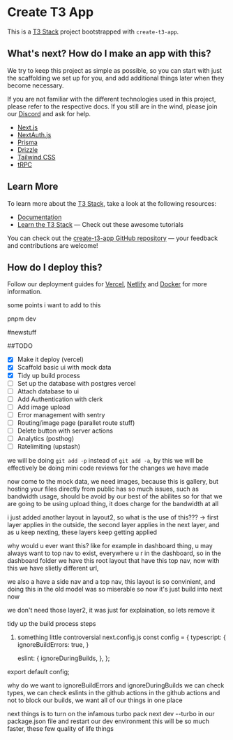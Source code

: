 # Create T3 App

This is a [T3 Stack](https://create.t3.gg/) project bootstrapped with `create-t3-app`.

## What's next? How do I make an app with this?

We try to keep this project as simple as possible, so you can start with just the scaffolding we set up for you, and add additional things later when they become necessary.

If you are not familiar with the different technologies used in this project, please refer to the respective docs. If you still are in the wind, please join our [Discord](https://t3.gg/discord) and ask for help.

- [Next.js](https://nextjs.org)
- [NextAuth.js](https://next-auth.js.org)
- [Prisma](https://prisma.io)
- [Drizzle](https://orm.drizzle.team)
- [Tailwind CSS](https://tailwindcss.com)
- [tRPC](https://trpc.io)

## Learn More

To learn more about the [T3 Stack](https://create.t3.gg/), take a look at the following resources:

- [Documentation](https://create.t3.gg/)
- [Learn the T3 Stack](https://create.t3.gg/en/faq#what-learning-resources-are-currently-available) — Check out these awesome tutorials

You can check out the [create-t3-app GitHub repository](https://github.com/t3-oss/create-t3-app) — your feedback and contributions are welcome!

## How do I deploy this?

Follow our deployment guides for [Vercel](https://create.t3.gg/en/deployment/vercel), [Netlify](https://create.t3.gg/en/deployment/netlify) and [Docker](https://create.t3.gg/en/deployment/docker) for more information.

some points i want to add to this

pnpm dev


#newstuff

##TODO

- [x] Make it deploy (vercel)
- [x] Scaffold basic ui with mock data
- [x] Tidy up build process
- [ ] Set up the database with postgres vercel
- [ ] Attach database to ui 
- [ ] Add Authentication with clerk
- [ ] Add image upload
- [ ] Error management with sentry
- [ ] Routing/image page (parallet route stuff)
- [ ] Delete button with server actions
- [ ] Analytics (posthog)
- [ ] Ratelimiting (upstash)    

we will be doing `git add -p` instead of `git add -a`, by this we will be effectively be doing mini code reviews for the changes we have made

now come to the mock data, we need images, because this is gallery, but hosting your files directly from public has so much issues, such as bandwidth usage, should be avoid by our best of the abilites
so for that we are going to be using upload thing, it does charge for the bandwidth at all

i just added another layout in layout2, so what is the use of this???
-> first layer applies in the outside, the second layer applies in the next layer, and as u keep nexting, these layers keep getting applied 

why would u ever want this?
like for example in dashboard thing, u may always want to top nav to exist, everywhere u r in the dashboard, so in the dashboard folder
we have this root layout that have this top nav, now with this we have slietly different url, 

we also a have a side nav and a top nav, this layout is so convinient, and doing this in the old model was so miserable
so now it's just build into next now

we don't need those layer2, it was just for explaination, so lets remove it


tidy up the build process
steps
1. something little controversial
next.config.js
const config = {
    typescript: {
        ignoreBuildErrors: true,
    }

    eslint: {
        ignoreDuringBuilds,
        },
};

export default config;


why do we want to ignoreBuildErrors and ignoreDuringBuilds
we can check types, we can check eslints in the github actions in the github actions and not to block our builds, we want all of our things in one place 

next things is to turn on the infamous turbo pack
next dev --turbo in our package.json file 
and restart our dev environment 
this will be so much faster, these few quality of life things



